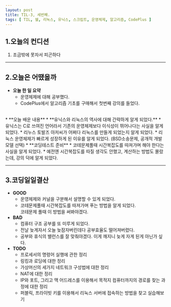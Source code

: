 ```yaml
---
layout: post
title: TIL-3, 세번째.
tags: [ TIL, 쉘, 리눅스, 유닉스, 스크립트, 운영체제, 알고리즘, CodePlus ]
---
```


## 1.오늘의 컨디션
1. 조금밖에 못자서 피곤하다

***

## 2.오늘은 어땠을까
* **오늘 한 일 요약**  
  * 운영체제에 대해 공부했다.
  * CodePlus에서 알고리즘 기초를 구매해서 첫번째 강의를 들었다.
<br>
* **오늘 배운 내용**  
  * **유닉스와 리눅스의 역사에 대해 간략하게 알게 되었다.**
    * 유닉스는 C로 쓰여진 언어라서 기존의 운영체제보다 이식성이 뛰어나다는 사실을 알게 되었다.
    * 리누스 토발즈 아저씨가 어쩌다 리눅스를 만들게 되었는지 알게 되었다.
    * 리눅스 운영체제가 빠르게 성장하게 된 이유를 알게 되었다.  
      (BSD소송문제, 공개적 개발모델 선택)
  * **코딩테스트 준비**
    * 코테문제풀때 시간복잡도를 따져가며 해야 한다는 사실을 알게 되었다.
      * 예전엔 시간복잡도를 따질 생각도 안했고, 계산하는 방법도 몰랐는데, 강의 덕에 알게 되었다.
    
***

## 3.코딩일일결산
* **GOOD**
  * 운영체제와 커널을 구분해서 설명할 수 있게 되었다.
  * 코테문제풀때 시간복잡도를 따져가며 푸는 방법을 알게 되었다.  
    코테문제 풀때 이 방법을 써봐야겠다.
* **BAD**
  * 컴퓨터 구조 공부를 또 미루게 되었다.
  * 전날 늦게자서 오늘 늦잠자버린데다 공부효율도 떨어져버렸다. 
  * 공부와 휴식의 밸런스를 잘 맞춰야겠다. 이게 깨지니 늦게 자게 된게 아닌가 싶다.
* **TODO**
  * 프로세서의 명령어 실행에 관한 정리
  * 링킹과 로딩에 대한 정리
  * 가상머신의 세가지 네트워크 구성법에 대한 정리
  * NAT에 대한 정리
  * IP와 포트, 그리고 맥 어드레스를 이용해서 목적지 컴퓨터까지의 경로를 찾는 과정에 대한 정리
  * 퍼블릭, 프라이빗 키를 이용해서 리눅스 서버에 접속하는 방법을 찾고 실습해보기

